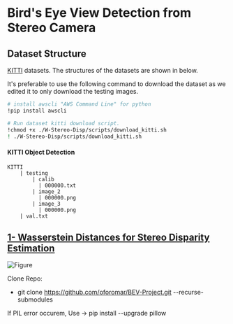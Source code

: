 # Bird's Eye View Detection from Stereo Camera 

## Dataset Structure

[KITTI](http://www.cvlibs.net/datasets/kitti/eval_object.php?obj_benchmark=bev) datasets. The structures of the datasets are shown in below. 

It's preferable to use the following command to download the dataset as we edited it to only download the testing images.

```bash
# install awscli "AWS Command Line" for python
!pip install awscli 

# Run dataset kitti download script.
!chmod +x ./W-Stereo-Disp/scripts/download_kitti.sh
! ./W-Stereo-Disp/scripts/download_kitti.sh

```
#### KITTI Object Detection
```
KITTI
    | testing
        | calib
          | 000000.txt
        | image_2
          | 000000.png
        | image_3
          | 000000.png
    | val.txt
```

## [1- Wasserstein Distances for Stereo Disparity Estimation](https://arxiv.org/abs/2007.03085) 

![Figure](figures/neurips2020-pipeline.png)


Clone Repo:

- git clone https://github.com/oforomar/BEV-Project.git --recurse-submodules

If PIL error occurem, Use -> pip install --upgrade pillow
